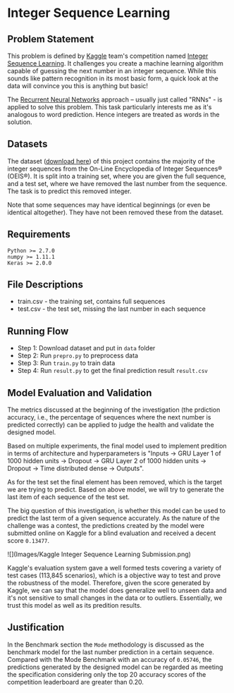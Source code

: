 # Integer Sequence Learning

## Problem Statement
This problem is defined by [Kaggle](https://www.kaggle.com/ "Click to visit") team's competition named [Integer Sequence Learning](https://www.kaggle.com/c/integer-sequence-learning "Click to visit"). It challenges you create a machine learning algorithm capable of guessing the next number in an integer sequence. While this sounds like pattern recognition in its most basic form, a quick look at the data will convince you this is anything but basic!

The [Recurrent Neural Networks](https://en.wikipedia.org/wiki/Recurrent_neural_network "Click to check") approach – usually just called "RNNs" - is applied to solve this problem. This task particularly interests me as it's analogous to word prediction. Hence integers are treated as words in the solution.
    
## Datasets 

The dataset ([download here](https://www.kaggle.com/c/integer-sequence-learning/data "Click to download dataset")) of this project contains the majority of the integer sequences from the On-Line Encyclopedia of Integer Sequences® (OEIS®). It is split into a training set, where you are given the full sequence, and a test set, where we have removed the last number from the sequence. The task is to predict this removed integer.

Note that some sequences may have identical beginnings (or even be identical altogether). They have not been removed these from the dataset.

## Requirements

    Python >= 2.7.0
    numpy >= 1.11.1
    Keras >= 2.0.0

## File Descriptions
- train.csv - the training set, contains full sequences
- test.csv - the test set, missing the last number in each sequence

## Running Flow
- Step 1: Download dataset and put in `data` folder
- Step 2: Run `prepro.py` to preprocess data
- Step 3: Run `train.py` to train data
- Step 4: Run `result.py` to get the final prediction result `result.csv`
 
## Model Evaluation and Validation
The metrics discussed at the beginning of the investigation (the prdiction accuracy, i.e., the percentage of sequences where the next number is predicted correctly) can be applied to judge the health and validate the designed model.

Based on multiple experiments, the final model used to implement predition in terms of architecture and hyperparameters is "Inputs -> GRU Layer 1 of 1000 hidden units -> Dropout -> GRU Layer 2 of 1000 hidden units -> Dropout -> Time distributed dense -> Outputs".

As for the test set the final element has been removed, which is the target we are trying to predict. Based on above model, we will try to generate the last item of each sequence of the test set.

The big question of this investigation, is whether this model can be used to predict the last term of a given sequence accurately. As the nature of the challenge was a contest, the predictions created by the model were submitted online on Kaggle for a blind evaluation and received a decent score `0.13477`.

![](Images/Kaggle Integer Sequence Learning Submission.png)

Kaggle's evaluation system gave a well formed tests covering a variety of test cases (113,845 scenarios), which is a objective way to test and prove the robustness of the model. Therefore, given the score generated by Kaggle, we can say that the model does generalize well to unseen data and it's not sensitive to small changes in the data or to outliers. Essentially, we trust this model as well as its predition results.

## Justification
In the Benchmark section the `Mode` methodology is discussed as the benchmark model for the last number prediction in a certain sequence. Compared with the Mode Benchmark with an accuracy of `0.05746`, the predictions generated by the designed model can be regarded as meeting the specification considering only the top 20 accuracy scores of the competition leaderboard are greater than 0.20.
